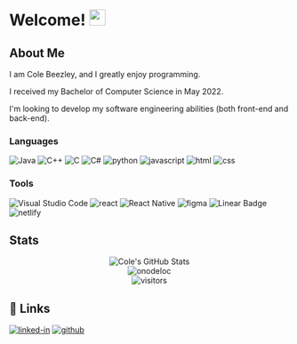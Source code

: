 # Welcome! <img src="https://media.giphy.com/media/hvRJCLFzcasrR4ia7z/giphy.gif" width="29px" height="29px">

## About Me

I am Cole Beezley, and I greatly enjoy programming.

I received my Bachelor of Computer Science in May 2022.

I'm looking to develop my software engineering abilities (both front-end and back-end).

### Languages

![Java](https://img.shields.io/badge/java-%23ED8B00.svg?style=for-the-badge&logo=java&logoColor=white)
![C++](https://img.shields.io/badge/c++-%2300599C.svg?style=for-the-badge&logo=c%2B%2B&logoColor=white)
![C](https://img.shields.io/badge/c-%2300599C.svg?style=for-the-badge&logo=c&logoColor=white)
![C#](https://img.shields.io/badge/c%23-%23239120.svg?style=for-the-badge&logo=c-sharp&logoColor=white)
![python](https://img.shields.io/badge/Python-3776AB?style=for-the-badge&logo=python&logoColor=white)
![javascript](https://img.shields.io/badge/JavaScript-323330?style=for-the-badge&logo=javascript&logoColor=F7DF1E)
![html](https://img.shields.io/badge/HTML5-E34F26?style=for-the-badge&logo=html5&logoColor=white)
![css](https://img.shields.io/badge/CSS3-1572B6?style=for-the-badge&logo=css3&logoColor=white)

### Tools

![Visual Studio Code](https://img.shields.io/badge/Visual%20Studio%20Code-0078d7.svg?style=for-the-badge&logo=visual-studio-code&logoColor=white)
![react](https://img.shields.io/badge/React-20232A?style=for-the-badge&logo=react&logoColor=61DAFB)
![React Native](https://img.shields.io/badge/react_native-%2320232a.svg?style=for-the-badge&logo=react&logoColor=%2361DAFB)
![figma](https://img.shields.io/badge/figma-000000?style=for-the-badge&logo=figma&logoColor=white)
![Linear Badge](https://img.shields.io/badge/Linear-5E6AD2?logo=linear&logoColor=fff&style=for-the-badge)
![netlify](https://img.shields.io/badge/Netlify-00C7B7?style=for-the-badge&logo=netlify&logoColor=white)

## Stats

<div align="center">
    <img src="https://github-readme-stats.vercel.app/api?username=onodeloc&show_icons=true&hide_border=true" alt="Cole's GitHub Stats">
    <br />
    <img src="https://github-readme-streak-stats.herokuapp.com/?user=onodeloc&" alt="onodeloc">
    <br />
    <img src="https://visitor-badge.laobi.icu/badge?page_id=onodeloc.onodeloc" alt="visitors">
</div>

## 🔗 Links

<!-- [![portfolio](https://img.shields.io/badge/Portfolio-5340ff?style=for-the-badge&logo=Google-chrome&logoColor=white)](https://onodeloc.com/about) -->
[![linked-in](https://img.shields.io/badge/Linked_In-0077B5?style=for-the-badge&logo=LinkedIn&logoColor=white)](https://www.linkedin.com/in/cole-beezley-6853271b5/)
[![github](https://img.shields.io/badge/GitHub-000000?style=for-the-badge&logo=GitHub&logoColor=white)](https://github.com/onodeloc)

